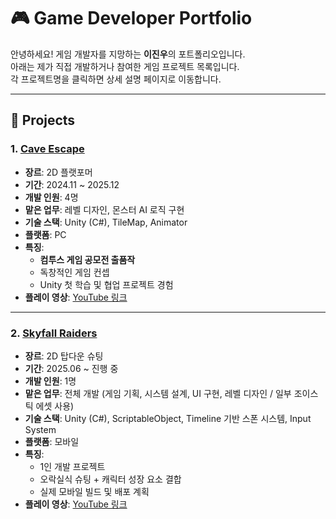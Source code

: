 # 🎮 Game Developer Portfolio

안녕하세요! 게임 개발자를 지망하는 **이진우**의 포트폴리오입니다.  
아래는 제가 직접 개발하거나 참여한 게임 프로젝트 목록입니다.  
각 프로젝트명을 클릭하면 상세 설명 페이지로 이동합니다.

---

## 📂 Projects

### 1. [Cave Escape](./UnityProject/GPT-4-U/)
- **장르**: 2D 플랫포머  
- **기간**: 2024.11 ~ 2025.12  
- **개발 인원**: 4명  
- **맡은 업무**: 레벨 디자인, 몬스터 AI 로직 구현  
- **기술 스택**: Unity (C#), TileMap, Animator  
- **플랫폼**: PC  
- **특징**:
  - **컴투스 게임 공모전 출품작**
  - 독창적인 게임 컨셉  
  - Unity 첫 학습 및 협업 프로젝트 경험  
- **플레이 영상**: [YouTube 링크](https://youtu.be/ZDyX1g7ExBU)  

---

### 2. [Skyfall Raiders](./UnityProject/Laser%20Defender/)
- **장르**: 2D 탑다운 슈팅  
- **기간**: 2025.06 ~ 진행 중  
- **개발 인원**: 1명  
- **맡은 업무**: 전체 개발 (게임 기획, 시스템 설계, UI 구현, 레벨 디자인 / 일부 조이스틱 에셋 사용)  
- **기술 스택**: Unity (C#), ScriptableObject, Timeline 기반 스폰 시스템, Input System  
- **플랫폼**: 모바일  
- **특징**:  
  - 1인 개발 프로젝트  
  - 오락실식 슈팅 + 캐릭터 성장 요소 결합  
  - 실제 모바일 빌드 및 배포 계획  
- **플레이 영상**: [YouTube 링크](https://youtu.be/yyyy)
